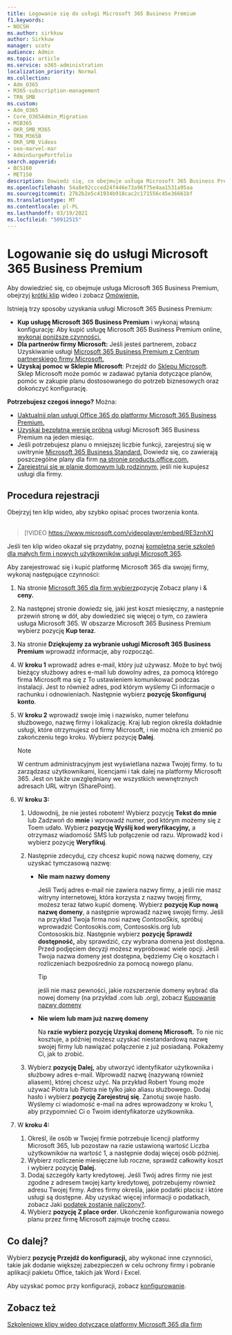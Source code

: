 ```yaml
---
title: Logowanie się do usługi Microsoft 365 Business Premium
f1.keywords:
- NOCSH
ms.author: sirkkuw
author: Sirkkuw
manager: scotv
audience: Admin
ms.topic: article
ms.service: o365-administration
localization_priority: Normal
ms.collection:
- Adm_O365
- M365-subscription-management
- TRN_SMB
ms.custom:
- Adm_O365
- Core_O365Admin_Migration
- MSB365
- OKR_SMB_M365
- TRN_M365B
- OKR_SMB_Videos
- seo-marvel-mar
- AdminSurgePortfolio
search.appverid:
- BCS160
- MET150
description: Dowiedz się, co obejmuje usługa Microsoft 365 Business Premium, i uzyskaj instrukcje krok po kroku dotyczące logowania się do usługi Microsoft 365 Business Premium.
ms.openlocfilehash: 54a8e92ccced24f446e73a96f75e4aa1531a95aa
ms.sourcegitcommit: 27b2b2e5c41934b918cac2c171556c45e36661bf
ms.translationtype: MT
ms.contentlocale: pl-PL
ms.lasthandoff: 03/19/2021
ms.locfileid: "50912515"
---
```

# <a name="sign-up-for-microsoft-365-business-premium"></a>Logowanie się do usługi Microsoft 365 Business Premium

Aby dowiedzieć się, co obejmuje usługa Microsoft 365 Business Premium, obejrzyj [krótki klip](../business-video/what-is-microsoft-365.md) wideo i zobacz [Omówienie.](microsoft-365-business-overview.md)

Istnieją trzy sposoby uzyskania usługi Microsoft 365 Business Premium:
- **Kup usługę Microsoft 365 Business Premium** i wykonaj własną konfigurację: Aby kupić usługę Microsoft 365 Business Premium online, [wykonaj poniższe czynności.](#sign-up-steps)
- **Dla partnerów firmy Microsoft:** Jeśli jesteś partnerem, zobacz Uzyskiwanie usługi [Microsoft 365 Business Premium z Centrum partnerskiego firmy Microsoft.](get-microsoft-365-business.md)
- **Uzyskaj pomoc w Sklepie Microsoft**: Przejdź do [Sklepu Microsoft](https://go.microsoft.com/fwlink/?linkid=2109652). Sklep Microsoft może pomóc w zadawać pytania dotyczące planów, pomóc w zakupie planu dostosowanego do potrzeb biznesowych oraz dokończyć konfigurację.

**Potrzebujesz czegoś innego?** Można:
- [Uaktualnij plan usługi Office 365 do platformy Microsoft 365 Business Premium.](migrate-to-microsoft-365-business.md)
- [Uzyskaj bezpłatną wersję próbną](https://go.microsoft.com/fwlink/p/?linkid=2102309) usługi Microsoft 365 Business Premium na jeden miesiąc.
- Jeśli potrzebujesz planu o mniejszej liczbie funkcji, zarejestruj się w uwitrynie [Microsoft 365 Business Standard.](https://go.microsoft.com/fwlink/p/?LinkID=510935) Dowiedz się, co zawierają poszczególne plany dla firm [na stronie products.office.com.](https://go.microsoft.com/fwlink/?linkid=2109397)
- [Zarejestruj się w planie domowym lub rodzinnym,](https://go.microsoft.com/fwlink/?linkid=2109398) jeśli nie kupujesz usługi dla firmy. 

## <a name="sign-up-steps"></a>Procedura rejestracji

Obejrzyj ten klip wideo, aby szybko opisać proces tworzenia konta.<br><br>

> [!VIDEO https://www.microsoft.com/videoplayer/embed/RE3znhX] 

Jeśli ten klip wideo okazał się przydatny, poznaj [kompletną serię szkoleń dla małych firm i nowych użytkowników usługi Microsoft 365](https://support.microsoft.com/office/6ab4bbcd-79cf-4000-a0bd-d42ce4d12816).

Aby zarejestrować się i kupić platformę Microsoft 365 dla swojej firmy, wykonaj następujące czynności:

1. Na stronie [Microsoft 365 dla firm wybierz](https://go.microsoft.com/fwlink/?linkid=2109654)pozycję Zobacz plany i & **ceny.** 
2. Na następnej stronie dowiedz się, jaki jest koszt miesięczny, a następnie przewiń stronę w dół, aby dowiedzieć się więcej o tym, co zawiera usługa Microsoft 365. W obszarze Microsoft 365 Business Premium wybierz pozycję **Kup teraz**.
3. Na stronie **Dziękujemy za wybranie usługi Microsoft 365 Business Premium** wprowadź informacje, aby rozpocząć.
4. W **kroku 1** wprowadź adres e-mail, który już używasz. Może to być twój bieżący służbowy adres e-mail lub dowolny adres, za pomocą którego firma Microsoft ma się z To ustawieniem komunikować podczas instalacji. Jest to również adres, pod którym wyślemy Ci informacje o rachunku i odnowieniach. Następnie wybierz **pozycję Skonfiguruj konto**.
5. W **kroku 2** wprowadź swoje imię i nazwisko, numer telefonu służbowego, nazwę firmy i lokalizację. Kraj lub region określa dokładnie usługi, które otrzymujesz od firmy Microsoft, i nie można ich zmienić po zakończeniu tego kroku. Wybierz pozycję **Dalej**.
    > [!NOTE]
    > W centrum administracyjnym jest wyświetlana nazwa Twojej firmy. to tu zarządzasz użytkownikami, licencjami i tak dalej na platformy Microsoft 365. Jest on także uwzględniany we wszystkich wewnętrznych adresach URL witryn (SharePoint).
6. W **kroku 3:**

    1. Udowodnij, że nie jesteś robotem! Wybierz pozycję **Tekst do mnie** lub Zadzwoń do **mnie** i wprowadź numer, pod którym możemy się z Toem udało. Wybierz **pozycję Wyślij kod weryfikacyjny,** a otrzymasz wiadomość SMS lub połączenie od razu. Wprowadź kod i wybierz pozycję **Weryfikuj**.
    2. Następnie zdecyduj, czy chcesz kupić nową nazwę domeny, czy uzyskać tymczasową nazwę:

        - **Nie mam nazwy domeny** 
        
            Jeśli Twój adres e-mail nie zawiera nazwy firmy, a jeśli nie masz witryny internetowej, która korzysta z nazwy twojej firmy, możesz teraz łatwo kupić domenę. Wybierz **pozycję Kup nową nazwę domeny**, a następnie wprowadź nazwę swojej firmy. Jeśli na przykład Twoja firma nosi nazwę *ContosoSkis,* spróbuj wprowadzić Contosokis.com, Contososkis.org lub Contososkis.biz. Następnie wybierz **pozycję Sprawdź dostępność,** aby sprawdzić, czy wybrana domena jest dostępna. Przed podjęciem decyzji możesz wypróbować wiele opcji. Jeśli Twoja nazwa domeny jest dostępna, będziemy Cię o kosztach i rozliczeniach bezpośrednio za pomocą nowego planu. 
       
            > [!TIP]
            > jeśli nie masz pewności, jakie rozszerzenie domeny wybrać dla nowej domeny (na przykład .com lub .org), zobacz [Kupowanie nazwy domeny](../admin/get-help-with-domains/buy-a-domain-name.md)
        
        - **Nie wiem lub mam już nazwę domeny** 
        
             Na **razie wybierz pozycję Uzyskaj domenę Microsoft.** To nie nic kosztuje, a później możesz uzyskać niestandardową nazwę swojej firmy lub nawiązać połączenie z już posiadaną. Pokażemy Ci, jak to zrobić.

    3. Wybierz **pozycję Dalej,** aby utworzyć identyfikator użytkownika i służbowy adres e-mail. Wprowadź nazwę (nazywaną również aliasem), której chcesz użyć. Na przykład Robert Young może używać Piotra lub Piotra nie tylko jako aliasu służbowego. Dodaj hasło i wybierz **pozycję Zarejestruj się**. Zanotuj swoje hasło. Wyślemy ci wiadomość e-mail na adres wprowadzony w kroku 1, aby przypomnieć Ci o Twoim identyfikatorze użytkownika.
7. W **kroku 4:** 

    1. Określ, ile osób w Twojej firmie potrzebuje licencji platformy  Microsoft 365, lub pozostaw na razie ustawioną wartość Liczba użytkowników na wartość 1, a następnie dodaj więcej osób później. 
    2. Wybierz rozliczenie miesięczne lub roczne, sprawdź całkowity koszt i wybierz pozycję **Dalej.** 
    3. Dodaj szczegóły karty kredytowej. Jeśli Twój adres firmy nie jest zgodne z adresem twojej karty kredytowej, potrzebujemy również adresu Twojej firmy. Adres firmy określa, jakie podatki płacisz i które usługi są dostępne. Aby uzyskać więcej informacji o podatkach, zobacz Jaki [podatek zostanie naliczony?](../commerce/billing-and-payments/tax-information.md).
    4. Wybierz **pozycję Z place order**. Ukończenie konfigurowania nowego planu przez firmę Microsoft zajmuje trochę czasu.

## <a name="whats-next"></a>Co dalej?

Wybierz **pozycję Przejdź do konfiguracji,** aby wykonać inne czynności, takie jak dodanie większej zabezpieczeń w celu ochrony firmy i pobranie aplikacji pakietu Office, takich jak Word i Excel.

Aby uzyskać pomoc przy konfiguracji, zobacz [konfigurowanie](set-up.md).

## <a name="see-also"></a>Zobacz też

[Szkoleniowe klipy wideo dotyczące platformy Microsoft 365 dla firm](https://support.microsoft.com/office/6ab4bbcd-79cf-4000-a0bd-d42ce4d12816)